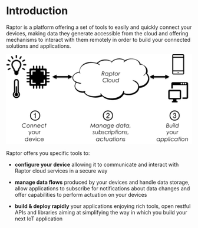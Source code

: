 Introduction
===

Raptor is a platform offering a set of tools to easily and quickly connect your devices,  making data they generate  accessible from the cloud and offering mechanisms to interact with them remotely in order to build your connected solutions and applications.

![Features](img/RaptorFeatures.png)

Raptor offers you specific tools to:

- **configure your device** allowing it to communicate and interact with Raptor cloud services in a secure way

- **manage data flows** produced by your devices and handle data storage, allow applications to subscribe for notifications about data changes and offer capabilities to perform actuation on your devices

- **build & deploy rapidly** your applications enjoying rich tools, open restful APIs and libraries aiming at simplifying the way in which you build your next IoT application
